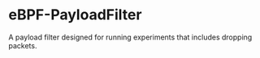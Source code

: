 # eBPF-PayloadFilter
A payload filter designed for running experiments that includes dropping packets.
